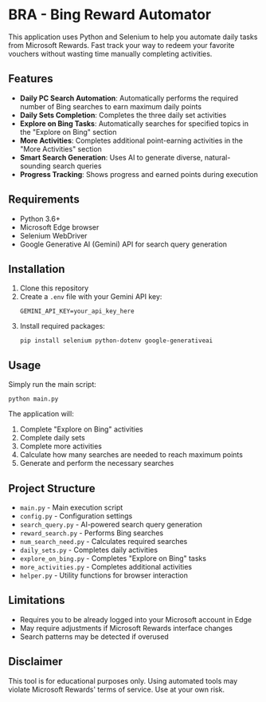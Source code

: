 # BRA - Bing Reward Automator

This application uses Python and Selenium to help you automate daily tasks from Microsoft Rewards. Fast track your way to redeem your favorite vouchers without wasting time manually completing activities.

## Features

- **Daily PC Search Automation**: Automatically performs the required number of Bing searches to earn maximum daily points
- **Daily Sets Completion**: Completes the three daily set activities
- **Explore on Bing Tasks**: Automatically searches for specified topics in the "Explore on Bing" section
- **More Activities**: Completes additional point-earning activities in the "More Activities" section
- **Smart Search Generation**: Uses AI to generate diverse, natural-sounding search queries
- **Progress Tracking**: Shows progress and earned points during execution

## Requirements

- Python 3.6+
- Microsoft Edge browser
- Selenium WebDriver
- Google Generative AI (Gemini) API for search query generation

## Installation

1. Clone this repository
2. Create a `.env` file with your Gemini API key:
   ```
   GEMINI_API_KEY=your_api_key_here
   ```
3. Install required packages:
   ```
   pip install selenium python-dotenv google-generativeai
   ```

## Usage

Simply run the main script:

```
python main.py
```

The application will:
1. Complete "Explore on Bing" activities
2. Complete daily sets
3. Complete more activities
4. Calculate how many searches are needed to reach maximum points
5. Generate and perform the necessary searches

## Project Structure

- `main.py` - Main execution script
- `config.py` - Configuration settings
- `search_query.py` - AI-powered search query generation
- `reward_search.py` - Performs Bing searches
- `num_search_need.py` - Calculates required searches
- `daily_sets.py` - Completes daily activities
- `explore_on_bing.py` - Completes "Explore on Bing" tasks
- `more_activities.py` - Completes additional activities
- `helper.py` - Utility functions for browser interaction

## Limitations

- Requires you to be already logged into your Microsoft account in Edge
- May require adjustments if Microsoft Rewards interface changes
- Search patterns may be detected if overused

## Disclaimer

This tool is for educational purposes only. Using automated tools may violate Microsoft Rewards' terms of service. Use at your own risk.